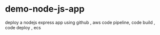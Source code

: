 # demo-node-js-app
deploy a nodejs express app using github , aws code pipeline, code build , code deploy , ecs
